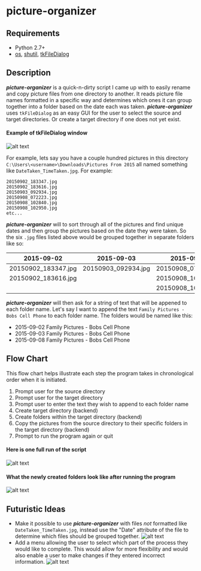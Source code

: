 # picture-organizer

## Requirements
* Python 2.7+
* [os](http://www.pythonforbeginners.com/os/pythons-os-module), [shutil](https://docs.python.org/2/library/shutil.html), [tkFileDialog](http://tkinter.unpythonic.net/wiki/tkFileDialog)

## Description
***picture-organizer*** is a quick-n-dirty script I came up with to easily rename and copy picture files from one directory to another. It reads picture file names formatted in a specific way and determines which ones it can group together into a folder based on the date each was taken. ***picture-organizer*** uses `tkFileDialog` as an easy GUI for the user to select the source and target directories. Or create a target directory if one does not yet exist. 

#### Example of tkFileDialog window

![alt text](https://cloud.githubusercontent.com/assets/17801234/16480140/b5d24fc8-3e61-11e6-85d3-19445de1eeae.PNG "tkFileDialog Window")

For example, lets say you have a couple hundred pictures in this directory `C:\Users\<username>\Downloads\Pictures From 2015` all named something like `DateTaken_TimeTaken.jpg`. For example:
```
20150902_183347.jpg
20150902_183616.jpg
20150903_092934.jpg
20150908_072223.jpg
20150908_102840.jpg
20150908_102950.jpg
etc...
```

***picture-organizer*** will to sort through all of the pictures and find unique dates and then group the pictures based on the date they were taken. So the six `.jpg` files listed above would be grouped together in separate folders like so:

| 2015-09-02 | 2015-09-03 | 2015-09-08 |
|:---:|:---:|:---:|
| 20150902_183347.jpg | 20150903_092934.jpg | 20150908_072223.jpg |
| 20150902_183616.jpg | | 20150908_102840.jpg |
| | | 20150908_102950.jpg |

***picture-organizer*** will then ask for a string of text that will be appened to each folder name. Let's say I want to append the text `Family Pictures - Bobs Cell Phone` to each folder name. The folders would be named like this:
* 2015-09-02 Family Pictures - Bobs Cell Phone
* 2015-09-03 Family Pictures - Bobs Cell Phone
* 2015-09-08 Family Pictures - Bobs Cell Phone

## Flow Chart
This flow chart helps illustrate each step the program takes in chronological order when it is initiated.

1. Prompt user for the source directory
2. Prompt user for the target directory
3. Prompt user to enter the text they wish to append to each folder name
4. Create target directory (backend)
5. Create folders within the target directory (backend)
6. Copy the pictures from the source directory to their specific folders in the target directory (backend)
7. Prompt to run the program again or quit

#### Here is one full run of the script

![alt text](https://cloud.githubusercontent.com/assets/17801234/16480062/58fa8d42-3e61-11e6-98ac-455080015175.PNG "Full Run")

#### What the newly created folders look like after running the program

![alt text](https://cloud.githubusercontent.com/assets/17801234/16480108/950b9cc2-3e61-11e6-880d-95c643afcf78.PNG "Newly Created Folders")

## Futuristic Ideas
* Make it possible to use ***picture-organizer*** with files *not* formatted like `DateTaken_TimeTaken.jpg`, instead use the "Date" attribute of the file to determine which files should be grouped together.
![alt text](https://cloud.githubusercontent.com/assets/17801234/16497780/eb19e1ba-3eb5-11e6-873f-46d052ff1191.PNG "Future Date Taken Attribute")
* Add a menu allowing the user to select which part of the process they would like to complete. This would allow for more flexibility and would also enable a user to make changes if they entered incorrect information.
![alt text](https://cloud.githubusercontent.com/assets/17801234/16498104/6b96a5fc-3eb7-11e6-9086-809fcfa602f5.jpg "Future Menu System")
